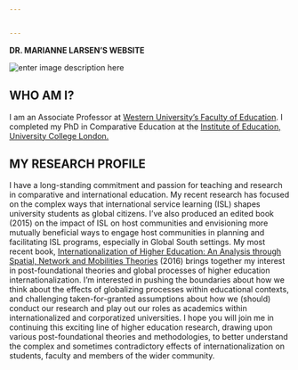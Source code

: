 ```yaml
---


---
```


<p><strong>DR. MARIANNE LARSEN’S WEBSITE</strong></p>
<p><img src="https://www.edu.uwo.ca/faculty-profiles/img/profiles/larsen.jpg" alt="enter image description here"></p>
<h2 id="who-am-i">WHO AM I?</h2>
<p>I am an Associate Professor at <a href="https://www.edu.uwo.ca/">Western University’s Faculty of Education</a>. I completed my PhD in Comparative Education at the <a href="http://www.ucl.ac.uk/ioe">Institute of Education, University College London.</a></p>
<h2 id="my-research-profile">MY RESEARCH PROFILE</h2>
<p>I have a long-standing commitment and passion for teaching and research in comparative and international education. My recent research has focused on the complex ways that international service learning (ISL) shapes university students as global citizens. I’ve also produced an edited book (2015) on the impact of ISL on host communities and envisioning more mutually beneficial ways to engage host communities in planning and facilitating ISL programs, especially in Global South settings. My most recent book, <a href="https://www.palgrave.com/gp/book/9781137533449">Internationalization of Higher Education: An Analysis through Spatial, Network and Mobilities Theories</a> (2016) brings together my interest in post-foundational theories and global processes of higher education internationalization. I’m interested in pushing the boundaries about how we think about the effects of globalizing processes within educational contexts, and challenging taken-for-granted assumptions about how we (should) conduct our research and play out our roles as academics within internationalized and corporatized universities. I hope you will join me in continuing this exciting line of higher education research, drawing upon various post-foundational theories and methodologies, to better understand the complex and sometimes contradictory effects of internationalization on students, faculty and members of the wider community.</p>

